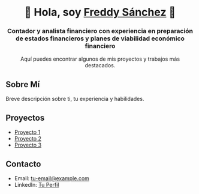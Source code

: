 <div align="center">
<h1 align="center">👋 Hola, soy <a href="https://aristi.dev">Freddy Sánchez</a> 👋</h1>
<h3>Contador y analista financiero con experiencia en preparación de estados financieros y planes de viabilidad económico financiero</h3> 
<p>Aquí puedes encontrar algunos de mis proyectos y trabajos más destacados.</p>
</div>

## Sobre Mí

Breve descripción sobre ti, tu experiencia y habilidades.

## Proyectos

- [Proyecto 1](#)
- [Proyecto 2](#)
- [Proyecto 3](#)

## Contacto

- Email: tu-email@example.com
- LinkedIn: [Tu Perfil](https://www.linkedin.com/in/tu-perfil)
